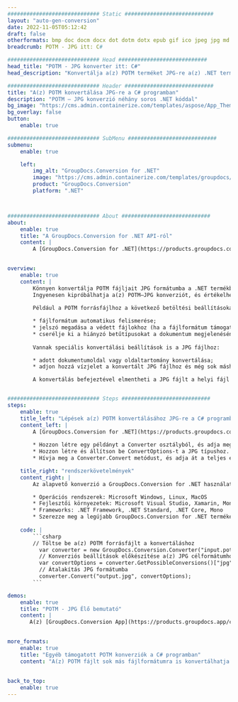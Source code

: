 ```yaml
---
############################# Static ############################
layout: "auto-gen-conversion"
date: 2022-11-05T05:12:42
draft: false
otherformats: bmp doc docm docx dot dotm dotx epub gif ico jpeg jpg md odt ott pdf png psd rtf tex tif tiff txt xps
breadcrumb: POTM - JPG itt: C#

############################# Head ############################
head_title: "POTM - JPG konverter itt: C#"
head_description: "Konvertálja a(z) POTM terméket JPG-re a(z) .NET termékben néhány kódsor használatával. Használja a GroupDocs Document Conversion API-t több mint 160 fájlformátum konvertálására."

############################# Header ############################
title: "A(z) POTM konvertálása JPG-re a C# programban"
description: "POTM – JPG konverzió néhány soros .NET kóddal"
bg_image: "https://cms.admin.containerize.com/templates/aspose/App_Themes/V3/images/bg/header1.png"
bg_overlay: false
button:
    enable: true

############################# SubMenu ############################
submenu:
    enable: true

    left:
        img_alt: "GroupDocs.Conversion for .NET"
        image: "https://cms.admin.containerize.com/templates/groupdocs/images/product-logos/90x90-noborder/groupdocs-conversion-net.png"
        product: "GroupDocs.Conversion"
        platform: ".NET"



############################# About ############################
about:
    enable: true
    title: "A GroupDocs.Conversion for .NET API-ról"
    content: |
        A [GroupDocs.Conversion for .NET](https://products.groupdocs.com/conversion/net/) használható Microsoft Word, Excel, PowerPoint, PDF, Visio és más formátumok konvertálására. A GroupDocs.Conversion egy önálló API, amely alkalmas háttér- és belső rendszerekre, ahol nagy teljesítményre van szükség. Nem függ semmilyen szoftvertől, például a Microsofttól vagy az Open Office-tól.
    

overview:
    enable: true
    content: |
        Könnyen konvertálja POTM fájljait JPG formátumba a .NET termékben. Csupán néhány C# kódsort használhat bármilyen választott platformon, például - Windows, Linux, macOS.
        Ingyenesen kipróbálhatja a(z) POTM–JPG konverziót, és értékelheti a konverziós eredmények minőségét. Az egyszerű fájlkonverziós forgatókönyvek mellett további speciális beállításokat is kipróbálhat a(z) POTM forrásfájl betöltésére és a kimeneti JPG eredmény mentésére. 
        
        Például a POTM forrásfájlhoz a következő betöltési beállításokat használhatja:

        * fájlformátum automatikus felismerése;
        * jelszó megadása a védett fájlokhoz (ha a fájlformátum támogatja);
        * cserélje ki a hiányzó betűtípusokat a dokumentum megjelenésének megőrzése érdekében.
        
        Vannak speciális konvertálási beállítások is a JPG fájlhoz:

        * adott dokumentumoldal vagy oldaltartomány konvertálása;
        * adjon hozzá vízjelet a konvertált JPG fájlhoz és még sok máshoz.

        A konvertálás befejeztével elmentheti a JPG fájlt a helyi fájl elérési útjára vagy bármely harmadik féltől származó tárhelyre, például FTP, Amazon S3, Google Drive, Dropbox stb. Kérjük, vegye figyelembe - a POTM fájl konvertálásához {{ TO}} nincs szükség további szoftverek telepítésére – például MS Office, Open Office, Adobe Acrobat Reader stb.


############################# Steps ############################
steps:
    enable: true
    title_left: "Lépések a(z) POTM konvertálásához JPG-re a C# programban"
    content_left: |
        A [GroupDocs.Conversion for .NET](https://products.groupdocs.com/conversion/net/) megkönnyíti a fejlesztők számára egy POTM fájl JPG formátumú konvertálását néhány sornyi kóddal.
        
        * Hozzon létre egy példányt a Converter osztályból, és adja meg a POTM fájl teljes elérési útját
        * Hozzon létre és állítson be ConvertOptions-t a JPG típushoz.
        * Hívja meg a Converter.Convert metódust, és adja át a teljes elérési utat és formátumot (JPG) paraméterként

    title_right: "rendszerkövetelmények"
    content_right: |
        Az alapvető konverzió a GroupDocs.Conversion for .NET használatával néhány egyszerű lépésben elvégezhető. API-jaink minden nagyobb platformon és operációs rendszeren támogatottak. Az alábbi kód végrehajtása előtt győződjön meg arról, hogy a következő előfeltételek telepítve vannak a rendszeren.

        * Operációs rendszerek: Microsoft Windows, Linux, MacOS
        * Fejlesztői környezetek: Microsoft Visual Studio, Xamarin, MonoDevelop
        * Frameworks: .NET Framework, .NET Standard, .NET Core, Mono
        * Szerezze meg a legújabb GroupDocs.Conversion for .NET terméket a következőtől: [Nuget](https://www.nuget.org/packages/groupdocs.conversion)
         
    code: |
        ```csharp    
        // Töltse be a(z) POTM forrásfájlt a konvertáláshoz
          var converter = new GroupDocs.Conversion.Converter("input.potm");
          // Konverziós beállítások előkészítése a(z) JPG célformátumhoz
          var convertOptions = converter.GetPossibleConversions()["jpg"].ConvertOptions;
          // Átalakítás JPG formátumba
          converter.Convert("output.jpg", convertOptions);
        ```

demos:
    enable: true
    title: "POTM - JPG Élő bemutató"
    content: |
       A(z) [GroupDocs.Conversion App](https://products.groupdocs.app/conversion/family) webhely meglátogatásával alakítsa át a(z) POTM-t most JPG-re. Az online demo a következő előnyökkel jár
          

more_formats:
    enable: true
    title: "Egyéb támogatott POTM konverziók a C# programban"
    content: "A(z) POTM fájlt sok más fájlformátumra is konvertálhatja. Kérjük, tekintse meg az alábbi listát."
       
       
back_to_top:
    enable: true
---
```

